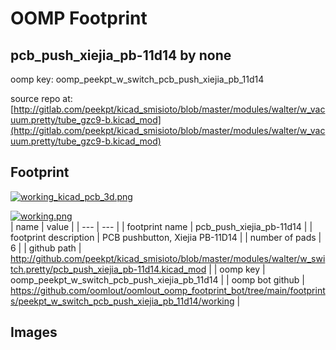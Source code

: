 # OOMP Footprint  
## pcb_push_xiejia_pb-11d14  by none  
  
oomp key: oomp_peekpt_w_switch_pcb_push_xiejia_pb_11d14  
  
source repo at: [http://gitlab.com/peekpt/kicad_smisioto/blob/master/modules/walter/w_vacuum.pretty/tube_gzc9-b.kicad_mod](http://gitlab.com/peekpt/kicad_smisioto/blob/master/modules/walter/w_vacuum.pretty/tube_gzc9-b.kicad_mod)  
## Footprint  
  
[![working_kicad_pcb_3d.png](working_kicad_pcb_3d_600.png)](working_kicad_pcb_3d.png)  
  
[![working.png](working_600.png)](working.png)  
| name | value | 
| --- | --- | 
| footprint name | pcb_push_xiejia_pb-11d14 | 
| footprint description | PCB pushbutton, Xiejia PB-11D14 | 
| number of pads | 6 | 
| github path | http://github.com/peekpt/kicad_smisioto/blob/master/modules/walter/w_switch.pretty/pcb_push_xiejia_pb-11d14.kicad_mod | 
| oomp key | oomp_peekpt_w_switch_pcb_push_xiejia_pb_11d14 | 
| oomp bot github | https://github.com/oomlout/oomlout_oomp_footprint_bot/tree/main/footprints/peekpt_w_switch_pcb_push_xiejia_pb_11d14/working | 
## Images  
